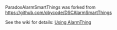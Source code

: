 ParadoxAlarmSmartThings was forked from https://github.com/obycode/DSCAlarmSmartThings

See the wiki for details: [Using AlarmThing](https://github.com/obycode/DSCAlarmSmartThings/wiki)
